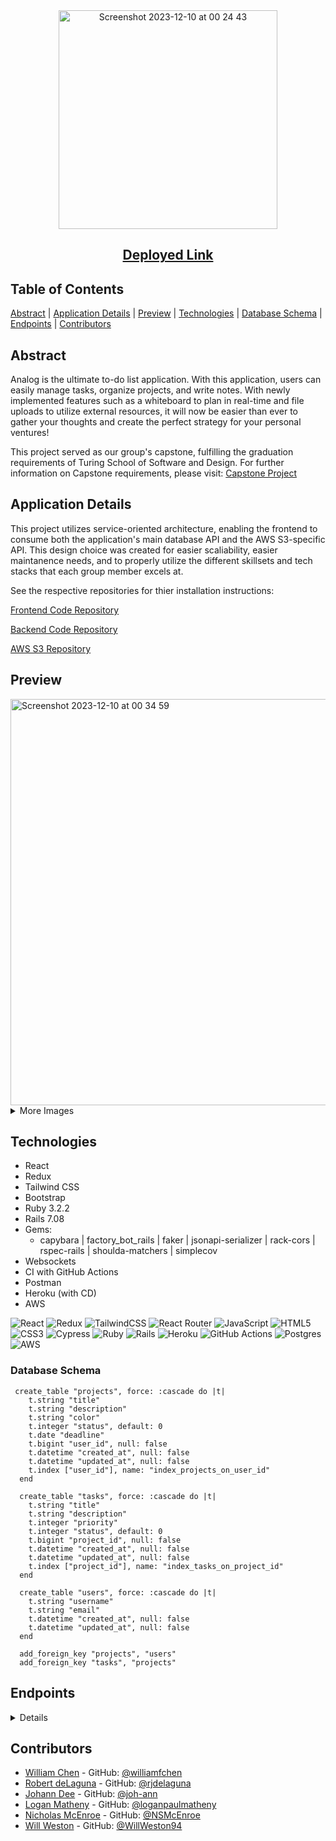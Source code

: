 <div align="center">
  <img width="350" alt="Screenshot 2023-12-10 at 00 24 43" src="https://github.com/analog-m4/.github/assets/126308696/4da02fb5-952b-4c79-9621-2f06638a8d18">
  
## [Deployed Link](https://analog-fe.vercel.app/)

</div>

## Table of Contents

[Abstract](#abstract) |
[Application Details](#application-details) |
[Preview](#preview) |
[Technologies](#technologies) |
[Database Schema](#database-schema) |
[Endpoints](#endpoints) |
[Contributors](#contributors) 

## Abstract

Analog is the ultimate to-do list application.  With this application, users can easily manage tasks, organize projects, and write notes.  With newly implemented features such as a whiteboard to plan in real-time and file uploads to utilize external resources, it will now be easier than ever to gather your thoughts and create the perfect strategy for your personal ventures!

This project served as our group's capstone, fulfilling the graduation requirements of Turing School of Software and Design. For further information on Capstone requirements, please visit: [Capstone Project](https://mod4.turing.edu/projects/capstone/)

## Application Details

This project utilizes service-oriented architecture, enabling the frontend to consume both the application's main database API and the AWS S3-specific API.  This design choice was created for easier scaliability, easier maintanence needs, and to properly utilize the different skillsets and tech stacks that each group member excels at.

See the respective repositories for thier installation instructions:

[Frontend Code Repository](https://github.com/analog-m4/analog_fe)

[Backend Code Repository](https://github.com/analog-m4/analog_be)

[AWS S3 Repository](https://github.com/analog-m4/s3_direct_upload_microservice)

## Preview
<img width="650" alt="Screenshot 2023-12-10 at 00 34 59" src="https://github.com/analog-m4/.github/assets/126308696/e9177493-fb3f-4e03-8c34-ae4b38f3ca11">

<details>
  
<summary>
More Images
</summary> 
<img width="650" alt="Screenshot 2023-12-10 at 00 38 21" src="https://github.com/analog-m4/.github/assets/126308696/57c32404-28b8-4a25-b164-028600376730">
<img width="650" alt="Screenshot 2023-12-10 at 00 46 08" src="https://github.com/analog-m4/.github/assets/126308696/3918a39d-b024-4f67-ba3e-8746d579add5">
</details>

## Technologies
- React
- Redux
- Tailwind CSS
- Bootstrap
- Ruby 3.2.2
- Rails 7.08
- Gems:
  - capybara | factory_bot_rails | faker | jsonapi-serializer |  rack-cors | rspec-rails | shoulda-matchers | simplecov
- Websockets
- CI with GitHub Actions
- Postman
- Heroku (with CD)
- AWS

![React](https://img.shields.io/badge/react-%2320232a.svg?style=for-the-badge&logo=react&logoColor=%2361DAFB)
![Redux](https://img.shields.io/badge/Redux-764ABC.svg?style=for-the-badge&logo=Redux&logoColor=white)
![TailwindCSS](https://img.shields.io/badge/tailwindcss-%2338B2AC.svg?style=for-the-badge&logo=tailwind-css&logoColor=white)
![React Router](https://img.shields.io/badge/React_Router-CA4245?style=for-the-badge&logo=react-router&logoColor=white)
![JavaScript](https://img.shields.io/badge/javascript-%23323330.svg?style=for-the-badge&logo=javascript&logoColor=%23F7DF1E)
![HTML5](https://img.shields.io/badge/html5-%23E34F26.svg?style=for-the-badge&logo=html5&logoColor=white) 
![CSS3](https://img.shields.io/badge/css3-%231572B6.svg?style=for-the-badge&logo=css3&logoColor=white)
![Cypress](https://img.shields.io/badge/Cypress-17202C.svg?style=for-the-badge&logo=Cypress&logoColor=white)
![Ruby](https://img.shields.io/badge/ruby-%23CC342D.svg?style=for-the-badge&logo=ruby&logoColor=white)
![Rails](https://img.shields.io/badge/rails-%23CC0000.svg?style=for-the-badge&logo=ruby-on-rails&logoColor=white)
![Heroku](https://img.shields.io/badge/heroku-%23430098.svg?style=for-the-badge&logo=heroku&logoColor=white)
![GitHub Actions](https://img.shields.io/badge/github%20actions-%232671E5.svg?style=for-the-badge&logo=githubactions&logoColor=white)
![Postgres](https://img.shields.io/badge/postgres-%23316192.svg?style=for-the-badge&logo=postgresql&logoColor=white)
![AWS](https://img.shields.io/badge/AWS-%23FF9900.svg?style=for-the-badge&logo=amazon-aws&logoColor=white)

### Database Schema

```
 create_table "projects", force: :cascade do |t|
    t.string "title"
    t.string "description"
    t.string "color"
    t.integer "status", default: 0
    t.date "deadline"
    t.bigint "user_id", null: false
    t.datetime "created_at", null: false
    t.datetime "updated_at", null: false
    t.index ["user_id"], name: "index_projects_on_user_id"
  end

  create_table "tasks", force: :cascade do |t|
    t.string "title"
    t.string "description"
    t.integer "priority"
    t.integer "status", default: 0
    t.bigint "project_id", null: false
    t.datetime "created_at", null: false
    t.datetime "updated_at", null: false
    t.index ["project_id"], name: "index_tasks_on_project_id"
  end

  create_table "users", force: :cascade do |t|
    t.string "username"
    t.string "email"
    t.datetime "created_at", null: false
    t.datetime "updated_at", null: false
  end

  add_foreign_key "projects", "users"
  add_foreign_key "tasks", "projects"
```

## Endpoints

<details close>

### Display a User's Dashboard

```
GET /api/v1/users/:id/dashboard
```
<details close>
Example Value:

```
{
    "data": {
        "id": "1",
        "type": "dashboard",
        "attributes": {
            "username": "Test User 1",
            "email": "user1@test.com",
            "projects": [
                {
                    "id": 1,
                    "title": "Project 1",
                    "description": "This is the first project",
                    "color": "123xyz",
                    "status": "assigned",
                    "deadline": "2023-12-12",
                    "tasks": [
                        {
                            "id": 1,
                            "title": "Task 1",
                            "description": "This is the first task",
                            "priority": "low",
                            "status": "backlog",
                            "project_id": 1
                        },
                        {
                            "id": 2,
                            "title": "Task 2",
                            "description": "This is the second task",
                            "priority": "medium",
                            "status": "doing",
                            "project_id": 1
                        }
                    ]
                },
                {
                    "id": 2,
                    "title": "Project 2",
                    "description": "This is the second project",
                    "color": "456abc",
                    "status": "assigned",
                    "deadline": "2023-11-24",
                    "tasks": [
                        {
                            "id": 3,
                            "title": "Task 3",
                            "description": "This is the third task",
                            "priority": "high",
                            "status": "backlog",
                            "project_id": 2
                        },
                        {
                            "id": 4,
                            "title": "Task 4",
                            "description": "This is the fourth task",
                            "priority": "critical",
                            "status": "done",
                            "project_id": 2
                        }
                    ]
                }
            ]
        }
    }
}
```

</details>

---

### Create a New Project

```
POST /api/v1/users/:id/projects
```
<details close>
Example Value:

```
{
    "data": {
        "id": "7",
        "type": "project",
        "attributes": {
            "user_id": 1,
            "title": "project 1",
            "description": "A New Project",
            "color": "123xyz",
            "status": "assigned",
            "deadline": "2023-12-11"
        },
        "relationships": {
            "tasks": {
                "data": []
            }
        }
    }
}
```

</details>

---

### Create a New Task

```
POST /api/v1/users/:id/projects/:project_id/tasks
```
<details close>
Example Value:

```
{
    "data": {
        "id": "13",
        "type": "task",
        "attributes": {
            "project_id": 6,
            "title": "Task 1",
            "description": "A New Task",
            "priority": "medium",
            "status": "backlog"
        }
    }
}
```

</details>

---
### Update a Task

```
PATCH /api/v1/users/:id/projects/:project_id/tasks/:task_id
```
<details close>
Example Value:

```
{
    "data": {
        "id": "13",
        "type": "task",
        "attributes": {
            "project_id": 6,
            "title": "Task 1",
            "description": "A New Task",
            "priority": "medium",
            "status": "doing"
        }
    }
}
```

</details>

---

</details>

## Contributors

- [William Chen](https://www.linkedin.com/in/williamfchen/) - GitHub: [@williamfchen](https://github.com/williamfchen)
- [Robert deLaguna](https://www.linkedin.com/in/robert-delaguna/) - GitHub: [@rjdelaguna](https://github.com/rjdelaguna)
- [Johann Dee](https://www.linkedin.com/in/johanndee/) - GitHub: [@joh-ann](https://github.com/joh-ann)
- [Logan Matheny](https://www.linkedin.com/in/loganpmatheny/) - GitHub: [@loganpaulmatheny](https://github.com/loganpaulmatheny)
- [Nicholas McEnroe](https://www.linkedin.com/in/nicholasmcenroe/) - GitHub: [@NSMcEnroe](https://github.com/NSMcEnroe)
- [Will Weston](https://www.linkedin.com/in/weston-william/) - GitHub: [@WillWeston94](https://github.com/WillWeston94)
